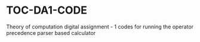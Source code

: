 # TOC-DA1-CODE
Theory of computation digital assignment - 1 codes for running the operator precedence parser based calculator
